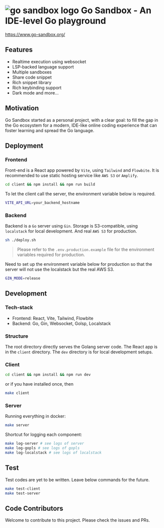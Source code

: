 # ![go sandbox logo](https://www.go-sandbox.org/favicon-32x32.png) Go Sandbox - An IDE-level Go playground

https://www.go-sandbox.org/

## Features

- Realtime execution using websocket
- LSP-backed language support
- Multiple sandboxes
- Share code snippet
- Rich snippet library
- Rich keybinding support
- Dark mode and more...

## Motivation

Go Sandbox started as a personal project, with a clear goal: to fill the gap in the Go ecosystem for a modern, IDE-like online coding experience that can foster learning and spread the Go language.

## Deployment

### Frontend
Front-end is a React app powered by `Vite`, using `Tailwind` and `Flowbite`.
It is recommended to use static hosting service like `AWS S3` or `Amplify`.

```bash
cd client && npm install && npm run build
```

To let the client call the server, the environment variable below is required.

```bash
VITE_API_URL=your_backend_hostname
```

### Backend

Backend is a `Go` server using `Gin`. Storage is S3-compatible, using `localstack` for local development. And real `AWS S3` for production.
```bash
sh ./deploy.sh
```

> Please refer to the `.env.production.example` file for the environment variables required for production.

Need to set up the environment variable below for production so that the server will not use the localstack but the real AWS S3.

```bash
GIN_MODE=release
```

## Development

### Tech-stack
- Frontend: React, Vite, Tailwind, Flowbite
- Backend: Go, Gin, Websocket, Golsp, Localstack

### Structure

The root directory directly serves the Golang server code. The React app is in the `client` directory. The `dev` directory is for local development setups.

### Client

```bash
cd client && npm install && npm run dev
```

or if you have installed once, then

```bash
make client
```

### Server

Running everything in docker:
```bash
make server
```

Shortcut for logging each component:
```bash
make log-server # see logs of server
make log-gopls # see logs of gopls
make log-localstack # see logs of localstack
```

## Test
 Test codes are yet to be written. Leave below commands for the future.

```bash
make test-client
make test-server
```

## Code Contributors

Welcome to contribute to this project. Please check the issues and PRs.
